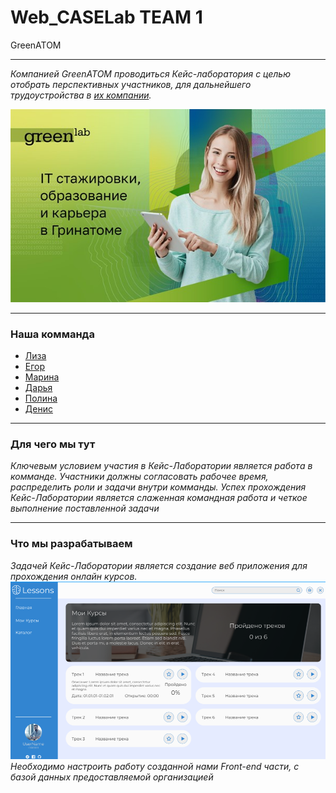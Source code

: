 # Web_CASELab TEAM 1
GreenATOM

***
_Компанией GreenATOM проводиться Кейс-лаборатория с целью отобрать перспективных участников, для дальнейшего трудоустройства в [их компании](https://greenatom.ru/)._

![Caselab](Green.png)
***
### Наша комманда
* [Лиза](https://github.com/handlessdude)
* [Егор](https://github.com/mucholocobbb)
* [Марина](https://github.com/Vorobeva-Marina)
* [Дарья](https://github.com/DariaZubkova)
* [Полина](https://github.com/ZaripovaPA)
* [Денис](https://github.com/DenisLisko)
***
### Для чего мы тут
_Ключевым условием участия в Кейс-Лаборатории является работа в комманде. Участники должны согласовать рабочее время, распределить роли и задачи внутри комманды. Успех прохождения Кейс-Лаборатории является слаженная командная работа и четкое выполнение поставленной задачи_
***
### Что мы разрабатываем
_Задачей Кейс-Лаборатории является создание веб приложения для прохождения онлайн курсов.
![Example](Example.png) 
Необходимо настроить работу созданной нами Front-end части, с базой данных предоставляемой организацией_
